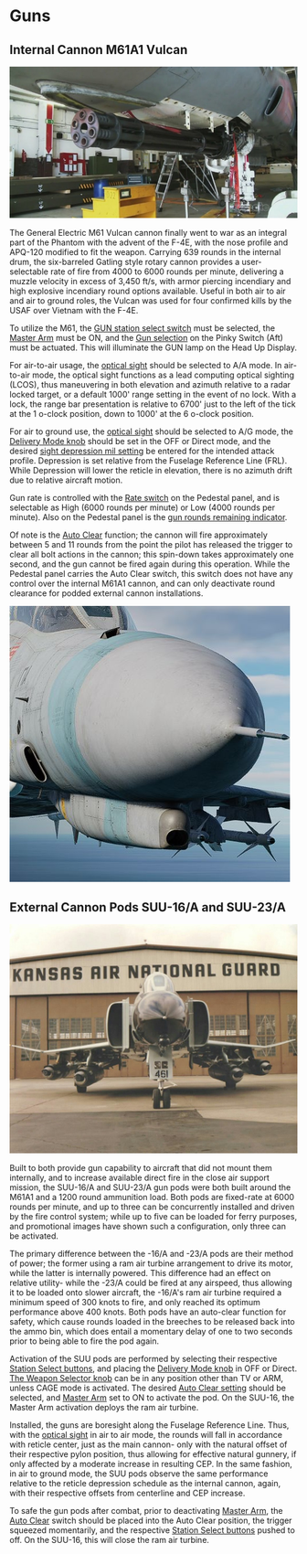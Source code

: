 # Guns

## Internal Cannon M61A1 Vulcan

![m61](../img/m61.jpg)

The General Electric M61 Vulcan cannon finally went to war as an integral part
of the Phantom with the advent of the F-4E, with the nose profile and APQ-120
modified to fit the weapon. Carrying 639 rounds in the internal drum, the
six-barreled Gatling style rotary cannon provides a user-selectable rate of fire
from 4000 to 6000 rounds per minute, delivering a muzzle velocity in excess of
3,450 ft/s, with armor piercing incendiary and high explosive incendiary round
options available. Useful in both air to air and air to ground roles, the Vulcan
was used for four confirmed kills by the USAF over Vietnam with the F-4E.

To utilize the M61,
the [GUN station select switch](https://heatblur-simulations.github.io/f-4e-manual/cockpit/pilot/weapon_management.html#station-select-buttons)
must be selected, the [Master
Arm](https://heatblur-simulations.github.io/f-4e-manual/cockpit/pilot/weapon_management.html#master-arm-switch)
must be
ON, and
the [Gun selection](https://heatblur-simulations.github.io/f-4e-manual/cockpit/pilot/weapon_management.html#head-up-display-indicators)
on the Pinky Switch (Aft) must be
actuated. This will illuminate the GUN lamp on the Head Up Display.

For air-to-air usage,
the [optical sight](https://heatblur-simulations.github.io/f-4e-manual/cockpit/pilot/dcsg_controls.html#sight-mode-knob)
should be selected to A/A mode. In air-to-air mode, the optical sight functions as a lead computing
optical sighting (LCOS), thus maneuvering in both elevation and azimuth relative to a radar
locked target, or a default 1000' range setting in the event of no lock. With a
lock, the range bar presentation is relative to 6700' just to the left of the
tick at the 1 o-clock position, down to 1000' at the 6 o-clock position.

For air to ground use,
the [optical sight](https://heatblur-simulations.github.io/f-4e-manual/cockpit/pilot/dcsg_controls.html#sight-mode-knob)
should be selected to A/G mode, the
[Delivery Mode knob](https://heatblur-simulations.github.io/f-4e-manual/cockpit/pilot/weapon_management.html#delivery-mode-knob)
should be set in the OFF or Direct mode, and the desired
[sight depression mil setting](https://heatblur-simulations.github.io/f-4e-manual/cockpit/pilot/dcsg_controls.html#reticle-depression-knob)
be entered for the intended attack profile.
Depression is set relative from the Fuselage Reference Line (FRL). While
Depression will lower the reticle in elevation, there is no azimuth drift due to
relative aircraft motion.

Gun rate is controlled with
the [Rate switch](https://heatblur-simulations.github.io/f-4e-manual/cockpit/pilot/pedestal_group.html#rate-of-fire-switch)
on the Pedestal panel, and is
selectable as High (6000 rounds per minute) or Low (4000 rounds per minute).
Also on the Pedestal panel is
the [gun rounds remaining indicator](https://heatblur-simulations.github.io/f-4e-manual/cockpit/pilot/pedestal_group.html#rounds-remaining-indicator).

Of note is
the [Auto Clear](https://heatblur-simulations.github.io/f-4e-manual/cockpit/pilot/pedestal_group.html#auto-clear-switch)
function; the cannon will fire approximately between 5
and 11 rounds from the point the pilot has released the trigger to clear all
bolt actions in the cannon; this spin-down takes approximately one second, and
the gun cannot be fired again during this operation. While the Pedestal panel
carries the Auto Clear switch, this switch does not have any control over the
internal M61A1 cannon, and can only deactivate round clearance for podded
external cannon installations.

![ext_gun_door_open](../img/ext_gun_and_purge_door.jpg)

## External Cannon Pods SUU-16/A and SUU-23/A

![SUU pods](../img/suupods.jpg)

Built to both provide gun capability to aircraft that did not mount them
internally, and to increase available direct fire in the close air support
mission, the SUU-16/A and SUU-23/A gun pods were both built around the M61A1 and
a 1200 round ammunition load. Both pods are fixed-rate at 6000 rounds per
minute, and up to three can be concurrently installed and driven by the fire
control system; while up to five can be loaded for ferry purposes, and
promotional images have shown such a configuration, only three can be activated.

The primary difference between the -16/A and -23/A pods are their method of
power; the former using a ram air turbine arrangement to drive its motor, while
the latter is internally powered. This difference had an effect on relative
utility- while the -23/A could be fired at any airspeed, thus allowing it to be
loaded onto slower aircraft, the -16/A's ram air turbine required a minimum
speed of 300 knots to fire, and only reached its optimum performance above 400
knots. Both pods have an auto-clear function for safety, which cause rounds
loaded in the breeches to be released back into the ammo bin, which does entail
a momentary delay of one to two seconds prior to being able to fire the pod
again.

Activation of the SUU pods are performed by selecting their respective [Station
Select buttons](../cockpit/pilot/weapon_management.md#station-select-buttons),
and placing the [Delivery Mode knob](../cockpit/pilot/weapon_management.md#delivery-mode-knob)
in OFF or
Direct. [The Weapon Selector knob](../cockpit/pilot/weapon_management.md#weapon-selector-knob)
can be in any position other than TV or ARM, unless CAGE mode is
activated. The desired [Auto Clear setting](../cockpit/pilot/pedestal_group.md#auto-clear-switch)
should be selected, and [Master Arm](../cockpit/pilot/weapon_management.md#master-arm-switch)
set to ON to activate the pod. On the SUU-16, the Master Arm activation deploys the
ram air turbine.

Installed, the guns are boresight along the Fuselage Reference Line. Thus,
with the [optical sight](../cockpit/pilot/dcsg_controls.md#sight-mode-knob)
in air to air mode, the rounds will fall in accordance
with reticle center, just as the main cannon- only with the natural offset of
their respective pylon position, thus allowing for effective natural gunnery, if
only affected by a moderate increase in resulting CEP. In the same fashion, in
air to ground mode, the SUU pods observe the same performance relative to the
reticle depression schedule as the internal cannon, again, with their respective
offsets from centerline and CEP increase.

To safe the gun pods after combat, prior to deactivating [Master
Arm](../cockpit/pilot/weapon_management.md#master-arm-switch),
the [Auto Clear](../cockpit/pilot/pedestal_group.md#auto-clear-switch)
switch should be placed into the Auto Clear position, the trigger squeezed
momentarily, and the respective [Station
Select buttons](../cockpit/pilot/weapon_management.md#station-select-buttons)
pushed to off. On the SUU-16, this will close the ram air turbine.
